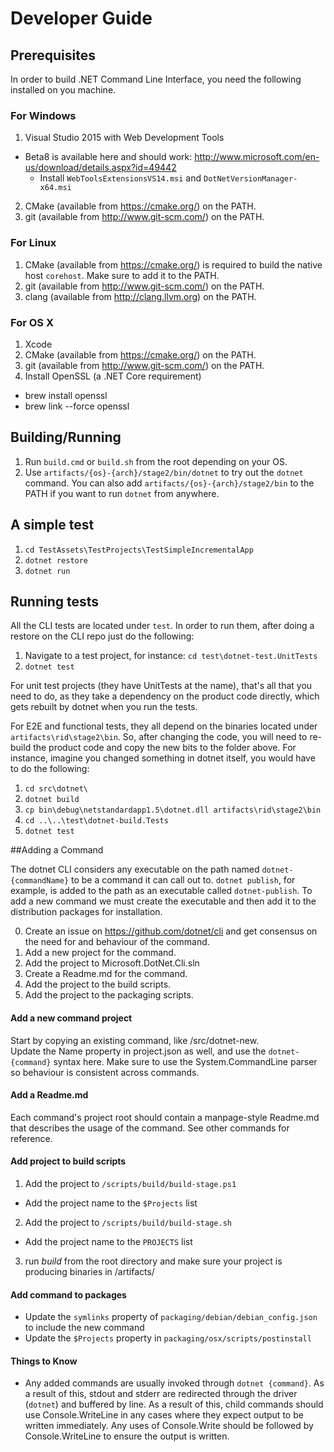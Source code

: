 Developer Guide
===============

## Prerequisites

In order to build .NET Command Line Interface, you need the following installed on you machine.

### For Windows

1. Visual Studio 2015 with Web Development Tools
  * Beta8 is available here and should work: http://www.microsoft.com/en-us/download/details.aspx?id=49442
    * Install `WebToolsExtensionsVS14.msi` and `DotNetVersionManager-x64.msi`
2. CMake (available from https://cmake.org/) on the PATH.
3. git (available from http://www.git-scm.com/) on the PATH.

### For Linux

1. CMake (available from https://cmake.org/) is required to build the native host `corehost`. Make sure to add it to the PATH.
2. git (available from http://www.git-scm.com/) on the PATH.
3. clang (available from http://clang.llvm.org) on the PATH.

### For OS X

1. Xcode
2. CMake (available from https://cmake.org/) on the PATH.
3. git (available from http://www.git-scm.com/) on the PATH.
4. Install OpenSSL (a .NET Core requirement)
  - brew install openssl
  - brew link --force openssl

## Building/Running

1. Run `build.cmd` or `build.sh` from the root depending on your OS.
2. Use `artifacts/{os}-{arch}/stage2/bin/dotnet` to try out the `dotnet` command. You can also add `artifacts/{os}-{arch}/stage2/bin` to the PATH if you want to run `dotnet` from anywhere.

## A simple test

1. `cd TestAssets\TestProjects\TestSimpleIncrementalApp`
2. `dotnet restore`
3. `dotnet run`

## Running tests

All the CLI tests are located under `test`. In order to run them, after doing a restore on the CLI repo just do the following:

1. Navigate to a test project, for instance: `cd test\dotnet-test.UnitTests`
2. `dotnet test`

For unit test projects (they have UnitTests at the name), that's all that you need to do, as they take a dependency on the product code directly, which gets rebuilt by dotnet when you run the tests.

For E2E and functional tests, they all depend on the binaries located under `artifacts\rid\stage2\bin`. So, after changing the code, you will need to re-build the product code and copy the new bits to the folder above. For instance, imagine you changed something in dotnet itself, you would have to do the following:

1. `cd src\dotnet\`
2. `dotnet build`
3. `cp bin\debug\netstandardapp1.5\dotnet.dll artifacts\rid\stage2\bin`
4. `cd ..\..\test\dotnet-build.Tests`
5. `dotnet test`

##Adding a Command

The dotnet CLI considers any executable on the path named `dotnet-{commandName}` to be a command it can call out to. `dotnet publish`, for example, is added to the path as an executable called `dotnet-publish`. To add a new command we must create the executable and then add it to the distribution packages for installation.

0. Create an issue on https://github.com/dotnet/cli and get consensus on the need for and behaviour of the command.
1. Add a new project for the command. 
2. Add the project to Microsoft.DotNet.Cli.sln
3. Create a Readme.md for the command.
4. Add the project to the build scripts.
5. Add the project to the packaging scripts.

#### Add a new command project
Start by copying an existing command, like /src/dotnet-new.  
Update the Name property in project.json as well, and use the `dotnet-{command}` syntax here.
Make sure to use the System.CommandLine parser so behaviour is consistent across commands.

#### Add a Readme.md
Each command's project root should contain a manpage-style Readme.md that describes the usage of the command. See other commands for reference.

#### Add project to build scripts
1. Add the project to `/scripts/build/build-stage.ps1`
  - Add the project name to the `$Projects` list
2. Add the project to `/scripts/build/build-stage.sh`
  - Add the project name to the `PROJECTS` list
3. run *build* from the root directory and make sure your project is producing binaries in /artifacts/

#### Add command to packages
- Update the `symlinks` property of `packaging/debian/debian_config.json` to include the new command
- Update the `$Projects` property in `packaging/osx/scripts/postinstall`

#### Things to Know
- Any added commands are usually invoked through `dotnet {command}`. As a result of this, stdout and stderr are redirected through the driver (`dotnet`) and buffered by line. As a result of this, child commands should use Console.WriteLine in any cases where they expect output to be written immediately. Any uses of Console.Write should be followed by Console.WriteLine to ensure the output is written.
